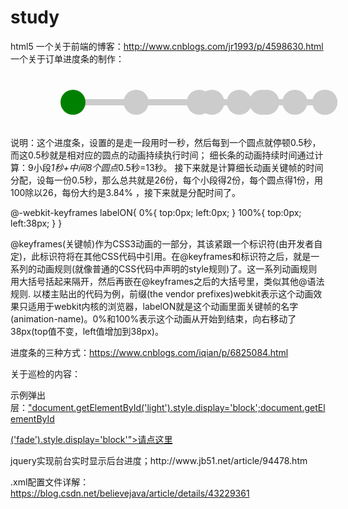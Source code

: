 # study
html5
一个关于前端的博客：http://www.cnblogs.com/jr1993/p/4598630.html
一个关于订单进度条的制作：
<style>
#progressBar{
            width: 80%;
            height: 50px;
            position: relative;
            margin: 50px 0 0 100px;
        }
        #progressBar div{
            width: 100%;
            height: 10px;
            position: absolute;
            top:50%;
            left: 0;
            margin-top:-20px;
            background: #ccc;
        }
        #progressBar div span{
            position: absolute;
            display: inline-block;
            background: green;
            height: 10px;
            width: 100%;
            -webkit-animation:bgLoad 13s linear;
        }
        @-webkit-keyframes bgLoad{
            0%{
                width: 0%;
            }
            7.68%,11.52%{
                width:11%;
            }
            19.2%,23.04%{
                width: 22%;
            }
            30.72%,34.56%{
                width: 33%;
            }
	    42.24%,46.08%{
                width: 44%;
            }
	    53.76%,57.6%{
                width: 55%;
            }
            65.28%,69.72%{
                width: 66%;
            }
            76.8%,80.64%{
                width: 77%;
            }
            88.32%,92.16%{
                width: 88%;
            }
            100%{
                width:100%;
            }
        }
        #progressBar>span{
            position: absolute;
            top:0;
            margin-top: -10px;
            width: 40px;
            height: 40px;
            border-radius: 50%;      //圆的形成 
            background: #ccc;
            margin-left: -20px;
            color:#fff;
        }
        @-webkit-keyframes circleLoad_1{
            0%,66.66%{
                background: #ccc;   //线条从0到66.66之间颜色都不会发生改变66.66之后开始发生改变，到100的时候为另一个完全的颜色，下面是一样的
           }
                 100%{
                background:green;
            }
        }
        @-webkit-keyframes circleLoad_2{
            0%,83.34%{
                background: #ccc;
            }
            100%{
                background:green;
            }
        }
        @-webkit-keyframes circleLoad_3{
            0%,88.88%{
                background: #ccc;
            }
            100%{
                background:green;
            }
        }
        @-webkit-keyframes circleLoad_4{
            0%,91.67%{
                background: #ccc;
            }
            100%{
                background:green;
            }
		}
        #progressBar span:nth-child(2){   第一个圆圈开始
            left: 0%;background:green;
        }
        #progressBar span:nth-child(3){
            left: 11%;background:green;
            -webkit-animation:circleLoad_1 1.5s ease-in;
        }
        #progressBar span:nth-child(4){
            left: 22%;background:green;
            -webkit-animation:circleLoad_2 3s ease-in;
        }
        #progressBar span:nth-child(5){
            left: 33%;background:green;
            -webkit-animation:circleLoad_3 4.5s ease-in;
        }
        #progressBar span:nth-child(6){
            left: 44%;background:green;
            -webkit-animation:circleLoad_4 6s ease-in;
        }
	#progressBar span:nth-child(7){
            left: 55%;background:green;
            -webkit-animation:circleLoad_4 7.5s ease-in;
        }
	#progressBar span:nth-child(8){
            left: 66%;background:green;
            -webkit-animation:circleLoad_4 9s ease-in;
        }
	#progressBar span:nth-child(9){
            left: 77%;background:green;
            -webkit-animation:circleLoad_4 10.5s ease-in;
        }
	#progressBar span:nth-child(10){
            left: 88%;background:green;
            -webkit-animation:circleLoad_4 12s ease-in;
        }
	#progressBar span:nth-child(11){
            left: 100%;background:green;
            -webkit-animation:circleLoad_4 13.5s ease-in;
        }
     
</style>
<div id="progressBar">
     <!-- 进度条 -->
     <div>
         <span></span>
     </div>
     <!-- 10个圆 -->
     <span></span>
     <span></span>
     <span></span>
     <span></span>
     <span></span>
     <span></span>
     <span></span>
     <span></span>
     <span></span>
     <span></span>
</div>

说明：这个进度条，设置的是走一段用时一秒，然后每到一个圆点就停顿0.5秒，而这0.5秒就是相对应的圆点的动画持续执行时间；
细长条的动画持续时间通过计算：9小段*1秒+中间8个圆点*0.5秒=13秒。
接下来就是计算细长动画关键帧的时间分配，设每一份0.5秒，那么总共就是26份，每个小段得2份，每个圆点得1份，用100除以26，每份大约是3.84%
，接下来就是分配时间了。


@-webkit-keyframes labelON{
0%{
top:0px;
left:0px;
}
100%{
top:0px;
left:38px;
}
}

@keyframes(关键帧)作为CSS3动画的一部分，其该紧跟一个标识符(由开发者自定)，此标识符将在其他CSS代码中引用。在@keyframes和标识符之后，就是一系列的动画规则(就像普通的CSS代码中声明的style规则)了。这一系列动画规则用大括号括起来隔开，然后再嵌在@keyframes之后的大括号里，类似其他@语法规则.
以楼主贴出的代码为例，前缀(the vendor prefixes)webkit表示这个动画效果只适用于webkit内核的浏览器，labelON就是这个动画里面关键帧的名字(animation-name)。0%和100%表示这个动画从开始到结束，向右移动了38px(top值不变，left值增加到38px)。

进度条的三种方式：https://www.cnblogs.com/iqian/p/6825084.html


关于巡检的内容：
<!DOCTYPE html PUBLIC "-//W3C//DTD HTML 4.01 Transitional//EN"> 
<html> 
    <head> 
        <title>点击文字弹出一个DIV层窗口代码</title> 
        <style> 
        .black_overlay{ 
            display: none; 
            position: absolute; 
            top: 0%; 
            left: 0%; 
            width: 100%; 
            height: 100%; 
            background-color: black; 
            z-index:1001; 
            -moz-opacity: 0.8; 
            opacity:.80; 
            filter: alpha(opacity=88); 
        } 
        .white_content { 
            display: none; 
            position: absolute; 
            top: 25%; 
            left: 25%; 
            width: 55%; 
            height: 55%; 
            padding: 20px; 
            border: 10px solid green; 
            background-color: white; 
            z-index:1002; 
            overflow: auto; 
        } 
#progressBar{
            width: 80%;
            height: 50px;
            position: relative;
            margin: 50px 0 0 100px;
        }
        #progressBar div{
            width: 100%;
            height: 10px;
            position: absolute;
            top:50%;
            left: 0;
            margin-top:-20px;
            background: #ccc;
        }
        #progressBar div span{
            position: absolute;
            display: inline-block;
            background: green;
            height: 10px;
            width: 100%;
            -webkit-animation:bgLoad 5.5s linear;
        }
@-webkit-keyframes bgLoad{
            0%{
                width: 0%;
            }
            18.18%,27.27%{
                width:25%;
            }
            45.45%,54.54%{
                width: 50%;
            }
            72.72%,81.81%{
                width: 75%;
            }
            100%{
                width:100%;
            }
        }
#progressBar>span{
            position: absolute;
            top:0;
            margin-top: -10px;
            width: 40px;
            height: 40px;
            border-radius: 50%;
            background: #ccc;
            margin-left: -20px;
            color:#fff;
        }
@-webkit-keyframes circleLoad_1{
            0%,50%{
                background: #ccc;
            }
            100%{
                background:green;
            }
        }
        @-webkit-keyframes circleLoad_2{
            0%,60%{
                background: #ccc;
            }
            100%{
                background:green;
            }
        }
        @-webkit-keyframes circleLoad_3{
            0%,70%{
                background: #ccc;
            }
            100%{
                background:green;
            }
        }
        @-webkit-keyframes circleLoad_4{
            0%,90%{
                background: #ccc;
            }
            100%{
                background:green;
            }
        }
        #progressBar span:nth-child(2){
            left: 0%;background:green;
        }
        #progressBar span:nth-child(3){
            left: 25%;background:green;
            -webkit-animation:circleLoad_1 1.5s ease-in;
        }
        #progressBar span:nth-child(4){
            left: 50%;background:green;
            -webkit-animation:circleLoad_2 3s ease-in;
        }
        #progressBar span:nth-child(5){
            left: 75%;background:green;
            -webkit-animation:circleLoad_3 4.5s ease-in;
        }
        #progressBar span:nth-child(6){
            left: 100%;background:green;
            -webkit-animation:circleLoad_4 6s ease-in;
        }
    </style> 
    </head> 
    <body> 
        <p>示例弹出层：<a href = "javascript:void(0)" onclick = 

"document.getElementById('light').style.display='block';document.getElementById

('fade').style.display='block'">请点这里</a></p> 
        <div id="light" class="white_content">正在巡检..........
<div id="progressBar">
      <!-- 进度条 -->
      <div>
        <span></span>
      </div>
      <!-- 五个圆 -->
      <span></span>
      <span></span>
      <span></span>
      <span></span>
      <span></span>
 </div> 
<a href = "javascript:void(0)" onclick = "document.getElementById

('light').style.display='none';document.getElementById('fade').style.display='none'">点

这里关闭本窗口</a></div> 
        <div id="fade" class="black_overlay"></div> 
    </body> 
</html>
jquery实现前台实时显示后台进度；http://www.jb51.net/article/94478.htm


















.xml配置文件详解：https://blog.csdn.net/believejava/article/details/43229361


